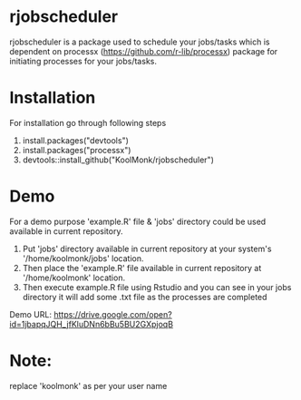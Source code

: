 # rjobscheduler
rjobscheduler is a package used to schedule your jobs/tasks which is dependent on processx (https://github.com/r-lib/processx) 
package for initiating processes for your jobs/tasks.

# Installation
For installation go through following steps
1) install.packages("devtools")
2) install.packages("processx")
3) devtools::install_github("KoolMonk/rjobscheduler")

# Demo
For a demo purpose 'example.R' file & 'jobs' directory could be used available in current repository.
1) Put 'jobs' directory available in current repository at your system's '/home/koolmonk/jobs' location.
2) Then place the 'example.R' file available in current repository at '/home/koolmonk' location.
3) Then execute example.R file using Rstudio and you can see in your jobs directory it will add some .txt file as the processes are
completed

Demo URL: https://drive.google.com/open?id=1jbapqJQH_jfKluDNn6bBu5BU2GXpjoqB

# Note: 
replace 'koolmonk' as per your user name
